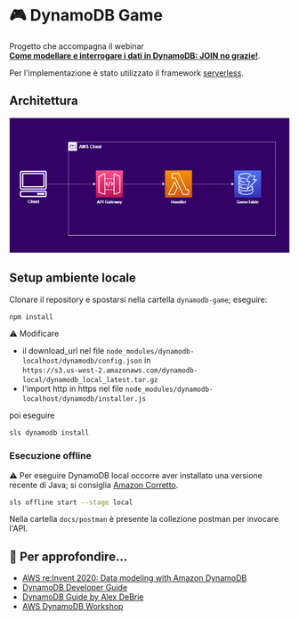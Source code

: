 # :video_game: DynamoDB Game

Progetto che accompagna il webinar  
[**Come modellare e interrogare i dati in DynamoDB: JOIN no grazie!**](https://events.codemotion.com/webinars/come-modellare-e-interrogare-i-dati-in-dynamodb-join-no-grazie).

Per l'implementazione è stato utilizzato il framework [serverless](https://www.serverless.com/).

## Architettura
![Architettura](docs/images/architettura.png)

## Setup ambiente locale

Clonare il repository e spostarsi nella cartella `dynamodb-game`; eseguire:

```bash
npm install
```


:warning: Modificare 
* il download_url nel file `node_modules/dynamodb-localhost/dynamodb/config.json` in  
`https://s3.us-west-2.amazonaws.com/dynamodb-local/dynamodb_local_latest.tar.gz`
* l'import http in https
nel file `node_modules/dynamodb-localhost/dynamodb/installer.js`

poi eseguire

```bash
sls dynamodb install
```

### Esecuzione offline

:warning: Per eseguire DynamoDB local occorre aver installato una versione recente di Java;
si consiglia [Amazon Corretto](https://aws.amazon.com/it/corretto/).

```bash
sls offline start --stage local
```

Nella cartella `docs/postman` è presente la collezione postman per invocare l'API.

## :eyes: Per approfondire...

* [AWS re:Invent 2020: Data modeling with Amazon DynamoDB](https://www.youtube.com/watch?v=fiP2e-g-r4g)
* [DynamoDB Developer Guide](https://docs.aws.amazon.com/amazondynamodb/latest/developerguide)
* [DynamoDB Guide by Alex DeBrie](https://www.dynamodbguide.com/)
* [AWS DynamoDB Workshop](https://amazon-dynamodb-labs.workshop.aws/)

